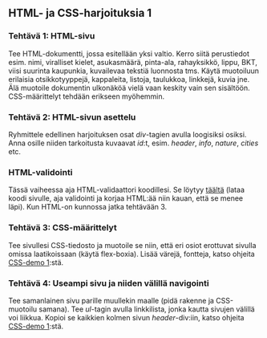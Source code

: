 ## HTML- ja CSS-harjoituksia 1

### Tehtävä 1: HTML-sivu

Tee HTML-dokumentti, jossa esitellään yksi valtio. Kerro siitä perustiedot esim. nimi, viralliset kielet, asukasmäärä, pinta-ala, rahayksikkö, lippu, BKT, viisi suurinta kaupunkia, kuvailevaa tekstiä luonnosta tms. Käytä muotoiluun erilaisia otsikkotyyppejä, kappaleita, listoja, taulukkoa, linkkejä, kuvia jne. Älä muotoile dokumentin ulkonäköä vielä vaan keskity vain sen sisältöön. CSS-määrittelyt tehdään erikseen myöhemmin.

### Tehtävä 2: HTML-sivun asettelu

Ryhmittele edellinen harjoituksen osat *div*-tagien avulla loogisiksi osiksi. Anna osille niiden tarkoitusta kuvaavat *id*:t, esim. *header*, *info*, *nature*, *cities* etc.

### HTML-validointi

Tässä vaiheessa aja HTML-validaattori koodillesi. Se löytyy [täältä](https://validator.w3.org/) (lataa koodi sivulle, aja validointi ja korjaa HTML:ää niin kauan, että se menee läpi). Kun HTML-on kunnossa jatka tehtävään 3.

### Tehtävä 3: CSS-määrittelyt

Tee sivullesi CSS-tiedosto ja muotoile se niin, että eri osiot erottuvat sivulla omissa laatikoissaan (käytä flex-boxia). Lisää värejä, fontteja, katso ohjeita [CSS-demo 1](css-demo1.html):stä.

### Tehtävä 4: Useampi sivu ja niiden välillä navigointi

Tee samanlainen sivu parille muullekin maalle (pidä rakenne ja CSS-muotoilu samana). Tee *ul*-tagin avulla linkkilista, jonka kautta sivujen välillä voi liikkua. Kopioi se kaikkien kolmen sivun *header*-div:iin, katso ohjeita [CSS-demo 1](css-demo1.html):stä.
